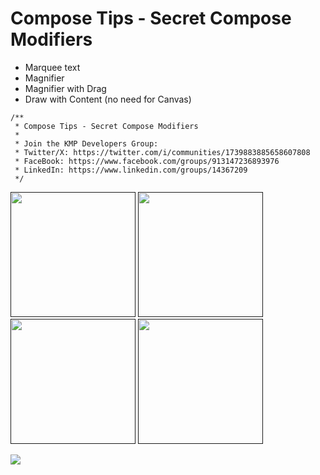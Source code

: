 # Compose Tips - Secret Compose Modifiers

- Marquee text
- Magnifier
- Magnifier with Drag
- Draw with Content (no need for Canvas)

```
/**
 * Compose Tips - Secret Compose Modifiers
 *
 * Join the KMP Developers Group:
 * Twitter/X: https://twitter.com/i/communities/1739883885658607808
 * FaceBook: https://www.facebook.com/groups/913147236893976
 * LinkedIn: https://www.linkedin.com/groups/14367209
 */
```
[<img src="https://github.com/realityexpander/SecretComposeModifiers/assets/5157474/bbe68677-dca2-4320-9054-c22a987ba1d5" width=200\>]()
[<img src="https://github.com/realityexpander/SecretComposeModifiers/assets/5157474/c324da61-91af-44b8-89c6-447ab561a127" width=200\>]()
[<img src="https://github.com/realityexpander/SecretComposeModifiers/assets/5157474/8b4eb30f-7600-4f95-9b29-6df02e3f98bd" width=200\>]()
[<img src="https://github.com/realityexpander/SecretComposeModifiers/assets/5157474/ac9e03bd-cd49-44b3-a427-c5453d283c4d" width=200\>]()

![](https://komarev.com/ghpvc/?username=realityexpander-secretComposeMondifiers)
